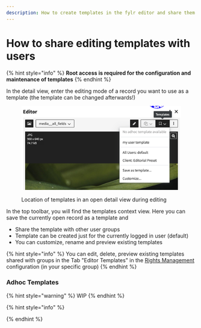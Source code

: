 ```yaml
---
description: How to create templates in the fylr editor and share them with other users
---
```


# How to share editing templates with users

{% hint style="info" %}
**Root access is required for the configuration and maintenance of templates**
{% endhint %}

In the detail view, enter the editing mode of a record you want to use as a template (the template can be changed afterwards!)

<figure><img src="../../../.gitbook/assets/Screenshot 2025-06-04 at 16.42.49.png" alt=""><figcaption><p>Location of templates in an open detail view during editing </p></figcaption></figure>

In the top toolbar, you will find the templates context view. Here you can save the currently open record as a template and

* Share the template with other user groups
* Template can be created just for the currently logged in user (default)
* You can customize, rename and preview existing templates&#x20;

{% hint style="info" %}
You can edit, delete, preview existing templates shared with groups in the Tab "Editor Templates" in the  [Rights Management ](../../../for-administrators/permissions/groups.md)configuration (in your specific group)
{% endhint %}

### Adhoc Templates

{% hint style="warning" %}
WIP
{% endhint %}



{% hint style="info" %}

{% endhint %}
